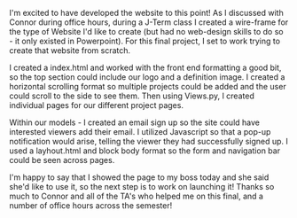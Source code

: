 I'm excited to have developed the website to this point! As I discussed with Connor during office hours, during a J-Term class I created a wire-frame for the type of Website I'd like to create (but had no web-design skills to do so - it only existed in Powerpoint). For this final project, I set to work trying to create that website from scratch. 

I created a index.html and worked with the front end formatting a good bit, so the top section could include our logo and a definition image. I created a horizontal scrolling format so multiple projects could be added and the user could scroll to the side to see them.
Then using Views.py, I created individual pages for our different project pages.

Within our models - I created an email sign up so the site could have interested viewers add their email. I utilized Javascript so that a pop-up notification would arise, telling the viewer they had successfully signed up. I used a layhout.html and block body format so the form and navigation bar could be seen across pages.  

I'm happy to say that I showed the page to my boss today and she said she'd like to use it, so the next step is to work on launching it! Thanks so much to Connor and all of the TA's who helped me on this final, and a number of office hours across the semester! 